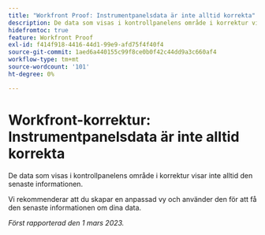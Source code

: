 ```yaml
---
title: "Workfront Proof: Instrumentpanelsdata är inte alltid korrekta"
description: De data som visas i kontrollpanelens område i korrektur visar inte alltid den senaste informationen. Vi rekommenderar att du skapar en anpassad vy och använder den för att få den senaste informationen om dina data.
hidefromtoc: true
feature: Workfront Proof
exl-id: f414f918-4416-44d1-99e9-afd75f4f40f4
source-git-commit: 1aed6a440155c99f8ce0b0f42c44dd9a3c660af4
workflow-type: tm+mt
source-wordcount: '101'
ht-degree: 0%

---
```


# Workfront-korrektur: Instrumentpanelsdata är inte alltid korrekta

De data som visas i kontrollpanelens område i korrektur visar inte alltid den senaste informationen.

Vi rekommenderar att du skapar en anpassad vy och använder den för att få den senaste informationen om dina data.

_Först rapporterad den 1 mars 2023._
